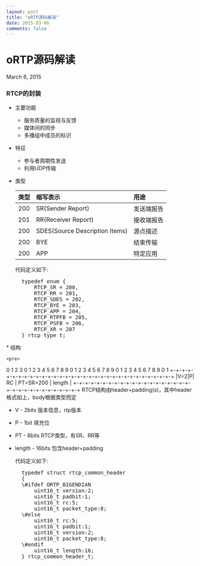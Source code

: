 ```yaml
---
layout: post
title: "oRTP源码解读"
date: 2015-03-06
comments: false
---
```

# oRTP源码解读
March 6, 2015

### RTCP的封装
* 主要功能
	* 服务质量的监视与反馈
	* 媒体间的同步
	* 多播组中成员的标识
* 特征
	* 参与者周期性发送
	* 利用UDP传输
* 类型

	|类型|缩写表示|用途|
	|:--|:--|:--|
	|200|SR(Sender Report)|发送端报告|
	|201|RR(Receiver Report)|接收端报告|
	|200|SDES(Source Description Items)|源点描述|
	|200|BYE|结束传输|
	|200|APP|特定应用|
	
	代码定义如下:
	<pre>
	typedef enum {
		RTCP_SR = 200,
		RTCP_RR = 201,
		RTCP_SDES = 202,
		RTCP_BYE = 203,
		RTCP_APP = 204,
		RTCP_RTPFB = 205,
		RTCP_PSFB = 206,
		RTCP_XR = 207
	} rtcp_type_t;
</pre>
* 结构

	<pre>
 0                   1                   2                   3
 0 1 2 3 4 5 6 7 8 9 0 1 2 3 4 5 6 7 8 9 0 1 2 3 4 5 6 7 8 9 0 1
+-+-+-+-+-+-+-+-+-+-+-+-+-+-+-+-+-+-+-+-+-+-+-+-+-+-+-+-+-+-+-+-+
|V=2|P|    RC   |   PT=SR=200   |             length            |
+-+-+-+-+-+-+-+-+-+-+-+-+-+-+-+-+-+-+-+-+-+-+-+-+-+-+-+-+-+-+-+-+
</pre>
RTCP结构由header+padding(s)，其中header格式如上，body根据类型而定

* V - 2bits 版本信息，rtp版本
* P - 1bit 填充位
* PT - 8bits RTCP类型，有SR、RR等
* length - 16bits 包含header+padding

	代码定义如下:
	<pre>
	typedef struct rtcp_common_header
	{
	\#ifdef ORTP_BIGENDIAN
		uint16_t version:2;
		uint16_t padbit:1;
		uint16_t rc:5;
		uint16_t packet_type:8;
	\#else
		uint16_t rc:5;
		uint16_t padbit:1;
		uint16_t version:2;
		uint16_t packet_type:8;
	\#endif
		uint16_t length:16;
	} rtcp_common_header_t;

	</pre>
